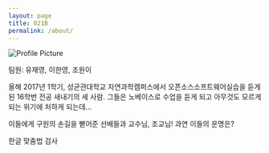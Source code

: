 ```yaml
---
layout: page
title: 021B
permalink: /about/
---
```


<img src="{{ site.baseurl }}/assets/profile-placeholder.gif" title="Profile Picture" class="profile">

팀원: 유재영, 이한영, 조원이

올해 2017년 1학기, 성균관대학교 자연과학캠퍼스에서 오픈소스소프트웨어실습을 듣게 된 16학번 전공 새내기의 세 사람. 그들은 노베이스로 수업을 듣게 되고 아무것도 모르게 되는 위기에 처하게 되는데...

이들에게 구원의 손길을 뻗어준 선배들과 교수님, 조교님! 과연 이들의 운명은?

한글 맞춤법 검사


[centrarium]: https://github.com/bencentra/centrarium
[bencentra]: http://bencentra.com
[jekyll]: https://github.com/jekyll/jekyll
